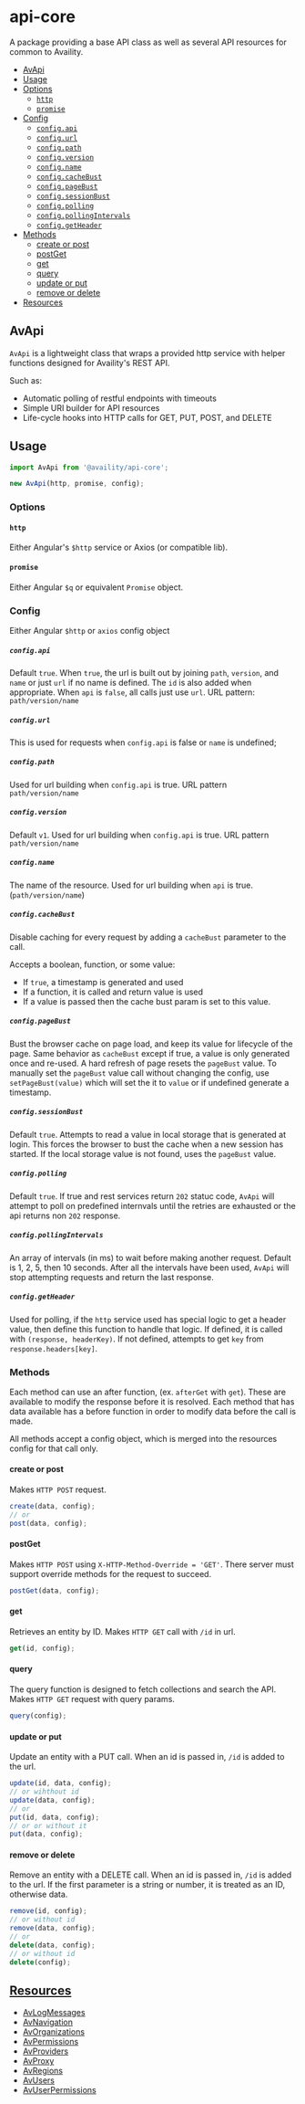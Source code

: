 # api-core

A package providing a base API class as well as several API resources for common to Availity.

- [AvApi](#avapi)
- [Usage](#usage)
- [Options](#options)
    - [`http`](#http)
    - [`promise`](#promise)
- [Config](#config) 
    - [`config.api`](#configapi)
    - [`config.url`](#configurl)
    - [`config.path`](#configpath)
    - [`config.version`](#configversion)
    - [`config.name`](#configname)
    - [`config.cacheBust`](#configcachebust)
    - [`config.pageBust`](#configpagebust)
    - [`config.sessionBust`](#configsessionbust)
    - [`config.polling`](#configpolling)
    - [`config.pollingIntervals`](#configpollingintervals)
    - [`config.getHeader`](#configgetheader)
- [Methods](#methods)
    - [create or post](#create-or-post)
    - [postGet](#postget)
    - [get](#get)
    - [query](#query)
    - [update or put](#update-or-put)
    - [remove or delete](#remove-or-delete)
- [Resources](#resources)

## AvApi

`AvApi` is a lightweight class that wraps a provided http service with helper functions designed for Availity's REST API.

Such as:
* Automatic polling of restful endpoints with timeouts
* Simple URI builder for API resources
* Life-cycle hooks into HTTP calls for GET, PUT, POST, and DELETE

## Usage

```js
import AvApi from '@availity/api-core';

new AvApi(http, promise, config);
```

### Options

#### `http`
Either Angular's `$http` service or Axios (or compatible lib). 

#### `promise`
Either Angular `$q` or equivalent `Promise` object. 

### Config
Either Angular `$http` or `axios` config object

##### `config.api`
Default `true`. When `true`, the url is built out by joining `path`, `version`, and `name` or just `url` if no name is defined. The `id` is also added when appropriate. When `api` is `false`, all calls just use `url`. URL pattern: `path/version/name`

##### `config.url`
This is used for requests when `config.api` is false or `name` is undefined;

##### `config.path`
Used for url building when `config.api` is true. URL pattern `path/version/name`

##### `config.version`
Default `v1`. Used for url building when `config.api` is true. URL pattern `path/version/name`

##### `config.name`
The name of the resource.  Used for url building when `api` is true. (`path/version/name`)

#####  `config.cacheBust`
Disable caching for every request by adding a `cacheBust` parameter to the call.

Accepts a boolean, function, or some value:
- If `true`, a timestamp is generated and used
- If a function, it is called and return value is used
- If a value is passed then the cache bust param is set to this value. 

#####  `config.pageBust`
Bust the browser cache on page load, and keep its value for lifecycle of the page. Same behavior as `cacheBust` except if true, a value is only generated once and re-used. A hard refresh of page resets the `pageBust` value. To manually set the `pageBust` value call without changing the config, use `setPageBust(value)` which will set the it to `value` or if undefined generate a timestamp.

#####  `config.sessionBust`
Default `true`. Attempts to read a value in local storage that is generated at login. This forces the browser to bust the cache when a new session has started. If the local storage value is not found, uses the `pageBust` value.

#####  `config.polling`
Default `true`. If true and rest services return `202` statuc code, `AvApi` will attempt to poll on predefined internvals until the retries are exhausted or the api returns non `202` response.

#####  `config.pollingIntervals`
An array of intervals (in ms) to wait before making another request.
Default is 1, 2, 5, then 10 seconds. After all the intervals have been used, `AvApi` will stop attempting requests and return the last response.

##### `config.getHeader`
Used for polling, if the `http` service used has special logic to get a header value, then define this function to handle that logic. If defined, it is called with `(response, headerKey)`.
If not defined, attempts to get `key` from `response.headers[key]`.


### Methods
Each method can use an after function, (ex. `afterGet` with `get`). These are available to modify the response before it is resolved. Each method that has data available has a before function in order to modify data before the call is made.

All methods accept a config object, which is merged into the resources config for that call only.

#### create or post
Makes `HTTP POST` request.

```js
create(data, config);
// or 
post(data, config);
```

#### postGet
Makes `HTTP POST` using `X-HTTP-Method-Override = 'GET'`. There server must support override methods for the request to succeed.

```js
postGet(data, config);
```

#### get
Retrieves an entity by ID. Makes `HTTP GET` call with `/id` in url. 
```js
get(id, config);
```

#### query
The query function is designed to fetch collections and search the API. Makes `HTTP GET` request with query params.

```js
query(config);
```

#### update or put
Update an entity with a PUT call. When an id is passed in, `/id` is added to the url.
```js
update(id, data, config);
// or wihthout id
update(data, config);
// or
put(id, data, config);
// or or without it
put(data, config);
```

#### remove or delete
Remove an entity with a DELETE call. When an id is passed in, `/id` is added to the url. If the first parameter is a string or number, it is treated as an ID, otherwise data.

```js
remove(id, config);
// or without id
remove(data, config);
// or
delete(data, config);
// or without id
delete(config);
```
## [Resources](src/resources/README.md)

- [AvLogMessages](src/resources/README.md#AvLogMessage)
- [AvNavigation](src/resources/README.md#AvNavigation)
- [AvOrganizations](src/resources/README.md#AvOrganizations)
- [AvPermissions](src/resources/README.md#AvPermissions)
- [AvProviders](src/resources/README.md#AvProviders)
- [AvProxy](src/resources/README.md#AvProxy)
- [AvRegions](src/resources/README.md#AvRegions)
- [AvUsers](src/resources/README.md#AvUsers)
- [AvUserPermissions](src/resources/README.md#AvUserPermissions)
